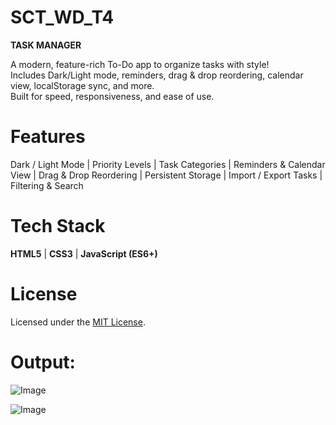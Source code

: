 # SCT_WD_T4
**TASK MANAGER**

A modern, feature-rich To-Do app to organize tasks with style!  
Includes Dark/Light mode, reminders, drag & drop reordering, calendar view, localStorage sync, and more.  
Built for speed, responsiveness, and ease of use.

# Features

 Dark / Light Mode |
 Priority Levels |
 Task Categories |
 Reminders & Calendar View | 
 Drag & Drop Reordering |
 Persistent Storage |
 Import / Export Tasks |
 Filtering & Search 

# Tech Stack
**HTML5** | **CSS3** | **JavaScript (ES6+)**

# License
Licensed under the [MIT License](LICENSE).  


# Output:

![Image](https://github.com/user-attachments/assets/bb74bd6f-2154-4cb7-95ca-ec3d291f93b1)

![Image](https://github.com/user-attachments/assets/033cbc58-45d1-4983-80e1-c9c71dd74df7)
